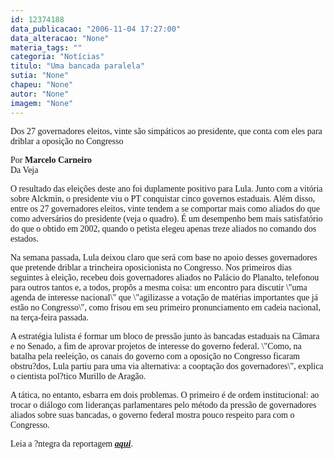 ```yaml
---
id: 12374188
data_publicacao: "2006-11-04 17:27:00"
data_alteracao: "None"
materia_tags: ""
categoria: "Notícias"
titulo: "Uma bancada paralela"
sutia: "None"
chapeu: "None"
autor: "None"
imagem: "None"
---
```

<p><P><FONT face=Verdana>Dos 27 governadores eleitos, vinte são simpáticos ao presidente, que conta com eles para driblar a oposição no Congresso </FONT></P></p>
<p><P><FONT face=Verdana>Por <STRONG>Marcelo Carneiro</STRONG><BR>Da Veja </FONT></P></p>
<p><P><FONT face=Verdana>O resultado das eleições deste ano foi duplamente positivo para Lula. Junto com a vitória sobre Alckmin, o presidente viu o PT conquistar cinco governos estaduais. Além disso, entre os 27 governadores eleitos, vinte tendem a se comportar mais como aliados do que como adversários do presidente (veja o quadro). É um desempenho bem mais satisfatório do que o obtido em 2002, quando o petista elegeu apenas treze aliados no comando dos estados. </FONT></P></p>
<p><P><FONT face=Verdana>Na semana passada, Lula deixou claro que será com base no apoio desses governadores que pretende driblar a trincheira oposicionista no Congresso. Nos primeiros dias seguintes à eleição, recebeu dois governadores aliados no Palácio do Planalto, telefonou para outros tantos e, a todos, propôs a mesma coisa: um encontro para discutir \"uma agenda de interesse nacional\" que \"agilizasse a votação de matérias importantes que já estão no Congresso\", como frisou em seu primeiro pronunciamento em cadeia nacional, na terça-feira passada. </FONT></P></p>
<p><P><FONT face=Verdana>A estratégia lulista é formar um bloco de pressão junto às bancadas estaduais na Câmara e no Senado, a fim de aprovar projetos de interesse do governo federal. \"Como, na batalha pela reeleição, os canais do governo com a oposição no Congresso ficaram obstru?dos, Lula partiu para uma via alternativa: a cooptação dos governadores\", explica o cientista pol?tico Murillo de Aragão. </FONT></P></p>
<p><P><FONT face=Verdana>A tática, no entanto, esbarra em dois problemas. O primeiro é de ordem institucional: ao trocar o diálogo com lideranças parlamentares pelo método da pressão de governadores aliados sobre suas bancadas, o governo federal mostra pouco respeito para com o Congresso.</FONT></P></p>
<p><P><FONT face=Verdana>Leia a ?ntegra da reportagem <A href=\"https://veja.abril.com.br/081106/p_046.html\" target=_blank><STRONG><EM>aqui</EM></STRONG></A>.</FONT></P> </p>
